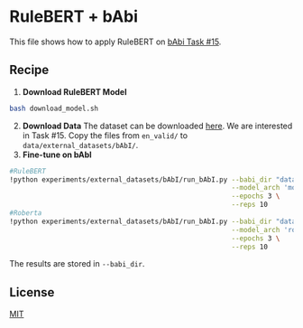 # RuleBERT + bAbi

This file shows how to apply RuleBERT on [bAbi Task #15](https://research.fb.com/downloads/babi/).
## Recipe
1. __Download RuleBERT Model__
```bash
bash download_model.sh
```
2. __Download Data__
The dataset can be downloaded [here](https://research.fb.com/downloads/babi/). We are interested in Task #15. Copy the files from `en_valid/` to `data/external_datasets/bAbI/`.
3. __Fine-tune on bAbI__
```bash
#RuleBERT
!python experiments/external_datasets/bAbI/run_bAbI.py --babi_dir "data/external_datasets/bAbI/" \
                                                       --model_arch 'models/rulebert_161' \
                                                       --epochs 3 \
                                                       --reps 10
#Roberta
!python experiments/external_datasets/bAbI/run_bAbI.py --babi_dir "data/external_datasets/bAbI/" \
                                                       --model_arch 'roberta-large' \
                                                       --epochs 3 \
                                                       --reps 10
```
The results are stored in `--babi_dir`.

## License
[MIT](https://choosealicense.com/licenses/mit/)